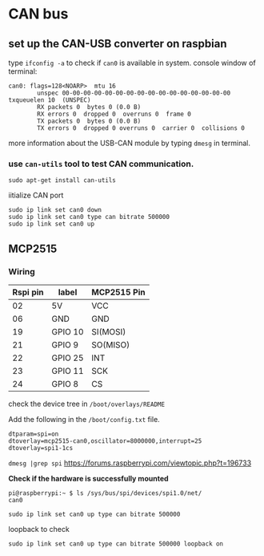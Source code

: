 # CAN bus

## set up the CAN-USB converter on raspbian
 
type `ifconfig -a` to check if `can0` is available in system. console window of terminal: 

``` 
can0: flags=128<NOARP>  mtu 16
        unspec 00-00-00-00-00-00-00-00-00-00-00-00-00-00-00-00  txqueuelen 10  (UNSPEC)
        RX packets 0  bytes 0 (0.0 B)
        RX errors 0  dropped 0  overruns 0  frame 0
        TX packets 0  bytes 0 (0.0 B)
        TX errors 0  dropped 0 overruns 0  carrier 0  collisions 0
``` 

more information about the USB-CAN module by typing `dmesg` in terminal. 

### use `can-utils` tool to test CAN communication. 

``` 
sudo apt-get install can-utils
```
iitialize CAN port

```
sudo ip link set can0 down
sudo ip link set can0 type can bitrate 500000
sudo ip link set can0 up
```



## MCP2515

### Wiring


|Rspi pin|label|MCP2515 Pin|
|---|---|------|
|02 |5V | VCC  |
|06 |GND | GND  |
|19 |GPIO 10 | SI(MOSI)  |
|21 |GPIO 9 | SO(MISO) |
|22 |GPIO 25 | INT  |
|23 |GPIO 11 | SCK  |
|24 |GPIO 8 | CS  |


check the device tree in `/boot/overlays/README`


Add the following in the `/boot/config.txt` file. 
```
dtparam=spi=on
dtoverlay=mcp2515-can0,oscillator=8000000,interrupt=25
dtoverlay=spi1-1cs
``` 

`dmesg |grep spi` 
https://forums.raspberrypi.com/viewtopic.php?t=196733


**Check if the hardware is successfully mounted**
```
pi@raspberrypi:~ $ ls /sys/bus/spi/devices/spi1.0/net/
can0
```

```
sudo ip link set can0 up type can bitrate 500000
```
loopback to check 
```
sudo ip link set can0 up type can bitrate 500000 loopback on
```

